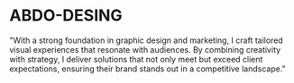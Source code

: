 # ABDO-DESING
"With a strong foundation in graphic design and marketing, I craft tailored visual experiences that resonate with audiences. By combining creativity with strategy, I deliver solutions that not only meet but exceed client expectations, ensuring their brand stands out in a competitive landscape."
